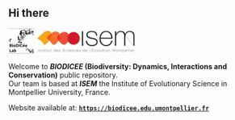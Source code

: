 ## Hi there

<!-- ![](https://raw.githubusercontent.com/biodicee/.github/main/profile/banner-rdatatoolbox_150dpi.png) -->
<img src="/profile/13062379.png"  width="10%"> <img src="/profile/logo_ISEM.jpg"  width="200">

<!--![](https://raw.githubusercontent.com/biodicee/.github/main/profile/13062379.png){width=200 height=200} -->
<!--![](https://raw.githubusercontent.com/biodicee/.github/main/profile/logo_ISEM.jpg) -->

Welcome to  **_BIODICEE_ (Biodiversity: Dynamics, Interactions and Conservation)** public repository. <br>
Our team is based at **_ISEM_** the Institute of Evolutionary Science in Montpellier University, France.


Website available at: [**`https://biodicee.edu.umontpellier.fr`**](https://biodicee.edu.umontpellier.fr)
